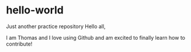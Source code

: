 # hello-world
Just another practice repository
Hello all,

I am Thomas and I love using Github and am excited to finally learn how to contribute!
